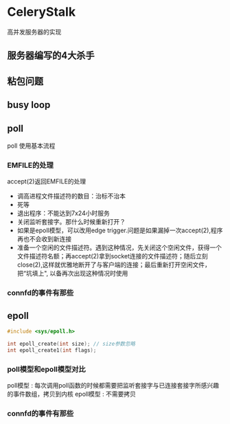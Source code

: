 # CeleryStalk
高并发服务器的实现


## 服务器编写的4大杀手

## 粘包问题

## busy loop

## poll
poll 使用基本流程

### EMFILE的处理
accept(2)返回EMFILE的处理
- 调高进程文件描述符的数目：治标不治本
- 死等
- 退出程序：不能达到7x24小时服务
- 关闭监听套接字。那什么时候重新打开？
- 如果是epoll模型，可以改用edge trigger.问题是如果漏掉一次accept(2),程序再也不会收到新连接
- 准备一个空闲的文件描述符。遇到这种情况，先关闭这个空闲文件，获得一个文件描述符名额；再accept(2)拿到socket连接的文件描述符；随后立刻close(2),这样就优雅地断开了与客户端的连接；最后重新打开空闲文件，把“坑填上", 以备再次出现这种情况时使用


### connfd的事件有那些

## epoll

```c++
#include <sys/epoll.h>

int epoll_create(int size); // size参数忽略
int epoll_create1(int flags);
```

### poll模型和epoll模型对比
poll模型 : 每次调用poll函数的时候都需要把监听套接字与已连接套接字所感兴趣的事件数组，拷贝到内核
epoll模型 : 不需要拷贝

### connfd的事件有那些













